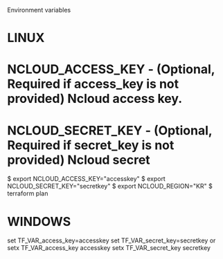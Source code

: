 Environment variables

# LINUX
# NCLOUD_ACCESS_KEY - (Optional, Required if access_key is not provided) Ncloud access key.
# NCLOUD_SECRET_KEY - (Optional, Required if secret_key is not provided) Ncloud secret
$ export NCLOUD_ACCESS_KEY="accesskey"
$ export NCLOUD_SECRET_KEY="secretkey"
$ export NCLOUD_REGION="KR"
$ terraform plan

# WINDOWS

set TF_VAR_access_key=accesskey
set TF_VAR_secret_key=secretkey
or
setx TF_VAR_access_key accesskey
setx TF_VAR_secret_key secretkey
